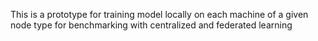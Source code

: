 This is a prototype for training model locally on each machine of a given node type for benchmarking with centralized and federated learning